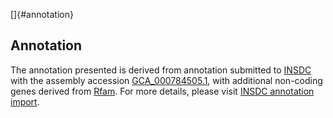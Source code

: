 []{#annotation}

Annotation
----------

The annotation presented is derived from annotation submitted to
[INSDC](http://www.insdc.org) with the assembly accession
[GCA\_000784505.1](http://www.ebi.ac.uk/ena/data/view/GCA_000784505.1),
with additional non-coding genes derived from
[Rfam](http://rfam.xfam.org/). For more details, please visit [INSDC
annotation
import](http://ensemblgenomes.org/info/data/insdc_annotation).
